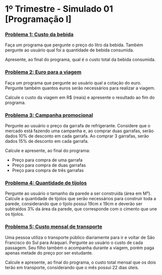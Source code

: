 # 1º Trimestre - Simulado 01 [Programação I]

### **<u>Problema 1: Custo da bebida</u>**
Faça um programa que pergunte o preço do litro da bebida. Também pergunte ao usuário qual foi a quantidade de bebida consumida.
 
Apresente, ao final do programa, qual é o custo total da bebida consumida.

### **<u>Problema 2: Euro para a viagem</u>**
Faça um programa que pergunte ao usuário qual a cotação do euro. Pergunte também quantos euros serão necessários para realizar a viagem.

Calcule o custo da viagem em R$ (reais) e apresente o resultado ao fim do programa.

### **<u>Problema 3: Campanha promocional</u>**
Pergunte ao usuário o preço da garrafa de refrigerante. Considere que o mercado está fazendo uma campanha e, ao comprar duas garrafas, serão dados 10% de desconto em cada garrafa. Ao comprar 3 garrafas, serão dados 15% de desconto em cada garrafa.

Calcule e apresente, ao final do programa:
- Preço para compra de uma garrafa
- Preço para compra de duas garrafas
- Preço para compra de três garrafas

### **<u>Problema 4: Quantidade de tijolos</u>**
Pergunte ao usuário o tamanho da parede a ser construída (área em M²). Calcule a quantidade de tijolos que serão necessários para construir toda a parede, considerando que o tijolo possui 19cm x 19cm e deverão ser subtraídos 3% da área da parede, que corresponde com o cimento que une os tijolos.

### **<u>Problema 5: Custo mensal de transporte</u>**
Uma pessoa utiliza o transporte público diariamente para ir e voltar de São Francisco do Sul para Araquari.
Pergunte ao usuário o custo de cada passagem. Seu filho também o acompanha durante a viagem, porém paga apenas metade do preço por ser estudante.

Calcule e apresente, ao final do programa, o custo total mensal que os dois terão em transporte, considerando que o mês possui 22 dias úteis.
